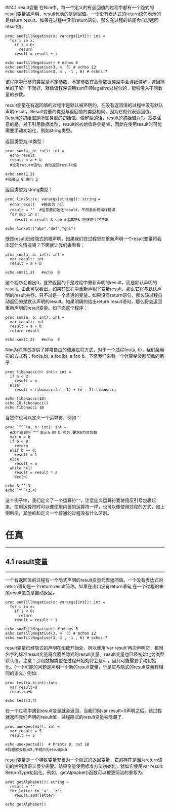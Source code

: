 ##4.1 result变量
在Nim中，每一个定义的有返回值的过程中都有一个隐式的result变量被声明，result代表的是返回值。一个没有表达式的return语句表示的是return result。如果在过程中没有return语句，那么在过程的结尾会自动返回result值。

    proc sumTillNegative(x: varargs[int]): int =
      for i in x:
        if i < 0:
          return
        result = result + i
    
    echo sumTillNegative() # echos 0
    echo sumTillNegative(3, 4, 5) # echos 12
    echo sumTillNegative(3, 4 , -1 , 6) # echos 7

该程序中形参的类型是不定参数，不定参数在高级数据类型中会详细讲解，这里简单的了解一下就好，就像该程序调用sumTillNegative过程似的，能够传入不同数量的参数。

result变量在有返回值的过程中是默认被声明的，在没有返回值的过程中没有默认声明result。Result变量的类型与返回值的类型相同，因为它就代表返回值。Result的初始值是所属类型的初始值，像整型的话，result的初始值为0。需要注意的是，对于引用数据类型，result的初始值将会是nil，因此在使用result时可能需要手动初始化，例如string类型。

返回类型为int类型：

    proc sum(a, b: int): int = 
      echo result
      result = a + b
      #没有return语句，自动返回result值
    
    echo sum(1,2)
    #会输出 0 换行 3

返回类型为string类型：

    proc linkStr(x: varargs[string]): string = 
      echo result   #输出为 nil
      result = ""  #注意要初始化result，不然会出现编译错误
      for sub in x:
        result = result & sub #运算符& 链接两个字符串
    
    echo linkStr("abc","def","ghi")


既然result已经隐式的被声明，如果我们在过程里在重新声明一个result变量将会出现什么情况呢？下面就让我们来看看：

    proc sum(a, b: int): int =
      var result: int
      result = a + b
    
    echo sum(1,2)   #echo  0

这个程序会输出0，显然返回的不是过程中重新声明的result，而是默认声明的result。由此可以看出，如果在过程中重新声明了变量result，那么它将与默认声明的result共存，只不过是一个普通的变量。如果没有return语句，那么该过程自动返回的是默认声明的result。如果明确的给出return result语句，那么将会返回重新声明的result变量。如下面这个程序：

    proc sum(a, b: int): int =
      var result: int
      result = a + b
      return result 
    
    echo sum(1,2)   #echo  3



Nim为程序员提供了非常自由的调用过程方式，对于一个过程foo(a, b)，我们条用它的方式有：foo(a,b),  a.foo(b),  a.foo b。下面我们来看一个计算斐波那契数的例子：

    proc fibonacci(n: int): int =  
      if n < 2:
        result = n  
      else:
        result = fibonacci(n - 1) + (n - 2).fibonacci
    
    echo fibonacci(10)
    echo 10.fibonacci()
    echo fibonacci 10



当然你也可以定义一个运算符，例如：

    proc `^^`(a, b: int): int = 
      #这个运算符`^^`表示a 的 b 次方,要求b为非负数 
      var n = b
      if b < 0:
        return
      elif b == 0:
        result = 1
      else:
        result = a
      while n>1:
        result = result * a
        dec(n)
    
    echo 3 ^^ 3
    echo `^^`(2,4)
  
这个例子中，我们定义了一个运算符`^^`，注意定义运算符要使用反引号包裹起来，使用运算符时可以像使用内置的运算符一样，也可以像使用过程的方式，如上例所示，其他的和定义一个普通的过程没有什么区别。


# 任真
***
## 4.1 result变量
***
一个有返回值的过程有一个隐式声明的result变量代表返回值。一个没有表达式的return语句是一个return result简称。如果在出口没有return语句,在一个过程的末尾result值总是自动返回。
```
proc sumTillNegative(x: varargs[int]): int =
  for i in x:
    if i < 0:
      return
    result = result + i

echo sumTillNegative() # echos 0
echo sumTillNegative(3, 4, 5) # echos 12
echo sumTillNegative(3, 4 , -1 , 6) # echos 7
```
result变量已经隐式的声明在函数开始处，所以使用'var result'再次声明它，相同名字的标准result变量将会覆盖隐式的result变量。result变量也已经初始化为类型默认值。注意：引用数据类型在过程开始处将会是nil，因此可能需要手动初始化。(一个可能的问题是声明一个新的result变量，于是它与隐式的result变量有相同的语义.)
例如:
```
proc test(a,b:int):int=
  var result=0
  result=a+b
  
echo test(3,4)
```
在一个过程中遇到result变量就会返回，当我们用var result=0声明之后，该过程就返回我们声明的result值，过程隐式的result变量被隐藏了.
```
proc unexpected(): int =
  var result = 5
  result += 5

echo unexpected()  # Prints 0, not 10
#我理解会输出5,不明白为什么输出0
```
result变量是一个特殊变量充当为一个隐式的返回变量，它的存在是因为return语句的控制流语义很少需要。结果变量使用标准方法初始化，犹如它使用var result: ReturnType初始化。例如，getAlphabet()函数可以被更简洁的重写为:
```
proc getAlphabet(): string =
  result = ""
  for letter in 'a'..'z':
    result.add(letter)

echo getAlphabet()
```
